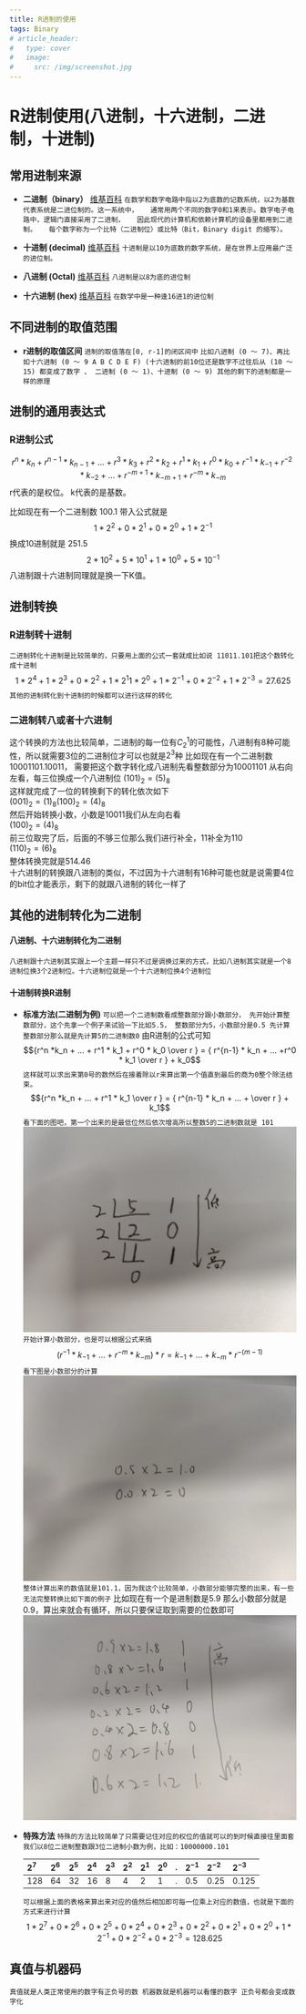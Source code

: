 ```yaml
---
title: R进制的使用
tags: Binary
# article_header:
#   type: cover
#   image:
#     src: /img/screenshot.jpg
---
```

# R进制使用(八进制，十六进制，二进制，十进制)
## **常用进制来源**
  - __二进制（binary）__  [维基百科](https://zh.wikipedia.org/wiki/%E4%BA%8C%E8%BF%9B%E5%88%B6)
``
  在数学和数字电路中指以2为底数的记数系统，以2为基数代表系统是二进位制的。这一系统中，  
  通常用两个不同的数字0和1来表示。数字电子电路中，逻辑门直接采用了二进制，  
  因此现代的计算机和依赖计算机的设备里都用到二进制。  
  每个数字称为一个比特（二进制位）或比特（Bit，Binary digit 的缩写）。
``
- __十进制 (decimal)__  [维基百科](https://zh.wikipedia.org/wiki/%E5%8D%81%E8%BF%9B%E5%88%B6)
``
  十进制是以10为底数的数字系统，是在世界上应用最广泛的进位制。
``

- __八进制 (Octal)__  [维基百科](https://zh.wikipedia.org/wiki/%E5%85%AB%E8%BF%9B%E5%88%B6)
``
   八进制是以8为底的进位制
``

- __十六进制 (hex)__  [维基百科](https://zh.wikipedia.org/wiki/%E5%8D%81%E5%85%AD%E8%BF%9B%E5%88%B6)
``
   在数学中是一种逢16进1的进位制
``
## **不同进制的取值范围**
- **r进制的取值区间**
``
  进制的取值落在[0, r-1]的闭区间中
`` 
``
  比如八进制 (0 ～ 7)、再比如十六进制 (0 ～ 9 A B C D E F) (十六进制的前10位还是数字不过往后从 (10 ～ 15) 都变成了数字 、 二进制 (0 ～ 1)、十进制 (0 ～ 9) 其他的剩下的进制都是一样的原理
``
## **进制的通用表达式**
### **R进制公式**  
$$r^n *k_n + r^{n-1} *k_{n-1} + ... + r^3 * k_3 + r^2 * k_2 + r^1 * k_1 + r^0 * k_0 + r^{-1} * k_{-1} + r^{-2} * k_{-2} + ... + r^{-m + 1} * k_{-m + 1} + r^{-m} * k_{-m}$$
r代表的是权位。
k代表的是基数。  

比如现在有一个二进制数 100.1 带入公式就是 
$$1 * 2^2 + 0 * 2^1 + 0 * 2^0 + 1 * 2^{-1}$$
换成10进制就是 251.5  
$$2 * 10^2 + 5 * 10^1 + 1 * 10^0 + 5* 10^{-1}$$
八进制跟十六进制同理就是换一下K值。

## **进制转换**
### **R进制转十进制**
  ``
  二进制转化十进制是比较简单的，只要用上面的公式一套就成比如说 11011.101把这个数转化成十进制
  ``
  $$1 * 2^4  + 1 * 2^3 + 0 * 2^2 + 1 * 2^1 1 * 2^0 + 1 * 2^{-1} + 0 * 2^{-2} + 1 * 2^{-3} = 27.625$$
  ``其他的进制转化到十进制的时候都可以进行这样的转化``
### **二进制转八或者十六进制**
  这个转换的方法也比较简单，二进制的每一位有$C_2^1$的可能性，八进制有8种可能性，所以就需要3位的二进制位才可以也就是$2^3$种
  比如现在有一个二进制数 10001101.10011， 需要把这个数字转化成八进制先看整数部分为10001101 从右向左看，每三位换成一个八进制位
  $(101)_2 = (5)_8$  
  这样就完成了一位的转换剩下的转化依次如下  
  $(001)_2 = (1)_8 (100)_2 = (4)_8$  
  然后开始转换小数，小数是10011我们从左向右看  
  $(100)_2 = (4)_8$  
  前三位取完了后，后面的不够三位那么我们进行补全，11补全为110  
  $(110)_2 = (6)_8$  
  整体转换完就是514.46  
  十六进制的转换跟八进制的类似，不过因为十六进制有16种可能也就是说需要4位的bit位才能表示，剩下的就跟八进制的转化一样了
## **其他的进制转化为二进制**
#### **八进制、十六进制转化为二进制**
  ``
  八进制跟十六进制其实跟上一个主题一样只不过是调换过来的方式，比如八进制其实就是一个8进制位换3个2进制位。十六进制位就是一个十六进制位换4个进制位
  ``
#### **十进制转换R进制**
  - **标准方法(二进制为例)**
  ``
  可以把一个二进制数看成整数部分跟小数部分，
  先开始计算整数部分，这个先拿一个例子来试验一下比如5.5， 整数部分为5，小数部分是0.5
  先计算整数部分那么就是先计算5的二进制数0
  ``
  由R进制的公式可知
  $${r^n *k_n + ... + r^1 * k_1 + r^0 * k_0 \over r } = { r^{n-1} * k_n + ... +r^0 * k_1 \over r } + k_0$$
  ``
  这样就可以求出来第0号的数然后在接着除以r来算出第一个值直到最后的商为0整个除法结束。
  ``
  $${r^n *k_n + ... + r^1 * k_1 \over r } = { r^{n-1} * k_n + ... +  \over r } + k_1$$
  ``
  看下面的图吧，第一个出来的是最低位然后依次增高所以整数5的二进制数就是 101
  ``
  ![](../img/binary/DTOB.jpeg)
  ``
  开始计算小数部分，也是可以根据公式来搞
  ``
  $$({ r^{-1} * k_{-1} + ... + r^{-m} * k_{-m} }) * r = k_{-1} + ... + k_{-m} * r^{-(m - 1)}$$
  ``
  看下图是小数部分的计算
  ``
  ![](../img/binary/DTOB-a.jpeg)
  ``
  整体计算出来的数值就是101.1，因为我这个比较简单，小数部分能够完整的出来，有一些无法完整转换比如下面的例子
  ``
  比如现在有一个是进制数是5.9 那么小数部分就是0.9，算出来就会有循环，所以只要保证取到需要的位数即可
  ![](../img/binary/DTOB-b.jpeg)
  - **特殊方法**
  ``
  特殊的方法比较简单了只需要记住对应的权位的值就可以的到时候直接往里面套 我们以8位二进制整数跟3位二进制小数为例，比如：10000000.101
  ``

    | $2^7$ | $2^6$ | $2^5$ | $2^4$ | $2^3$ | $2^2$ | $2^1$ | $2^0$ | . | $2^{-1}$ | $2^{-2}$ | $2^{-3}$ |
    |-------|-------|-------|-------|-------|-------|-------|-------|---|----------|----------|----------|
    | 128   | 64    | 32    | 16    | 8     | 4     | 2     | 1     | . | 0.5      | 0.25     | 0.125    |  

  
    ``
    可以根据上面的表格来算出来对应的值然后相加即可每一位乘上对应的数值，也就是下面的方式来进行计算
    ``
    $$1 * 2^7 + 0 * 2^6  + 0 * 2^5  + 0 * 2^4  + 0 * 2^3  + 0 * 2^2  + 0 * 2^1 + 0 * 2^0 + 1 * 2^{-1} + 0 * 2^{-2} + 0 * 2^{-3}  = 128.625$$

## **真值与机器码**
``
真值就是人类正常使用的数字有正负号的数
机器数就是机器可以看懂的数字 正负号都会变成数字化
``

<!--more-->
